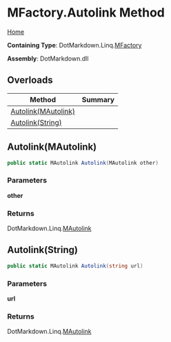 # MFactory\.Autolink Method

[Home](../../../../README.md)

**Containing Type**: DotMarkdown\.Linq\.[MFactory](../README.md)

**Assembly**: DotMarkdown\.dll

## Overloads

| Method | Summary |
| ------ | ------- |
| [Autolink(MAutolink)](#DotMarkdown_Linq_MFactory_Autolink_DotMarkdown_Linq_MAutolink_) | |
| [Autolink(String)](#DotMarkdown_Linq_MFactory_Autolink_System_String_) | |

## Autolink\(MAutolink\) <a name="DotMarkdown_Linq_MFactory_Autolink_DotMarkdown_Linq_MAutolink_"></a>

```csharp
public static MAutolink Autolink(MAutolink other)
```

### Parameters

**other**

### Returns

DotMarkdown\.Linq\.[MAutolink](../../MAutolink/README.md)

## Autolink\(String\) <a name="DotMarkdown_Linq_MFactory_Autolink_System_String_"></a>

```csharp
public static MAutolink Autolink(string url)
```

### Parameters

**url**

### Returns

DotMarkdown\.Linq\.[MAutolink](../../MAutolink/README.md)

